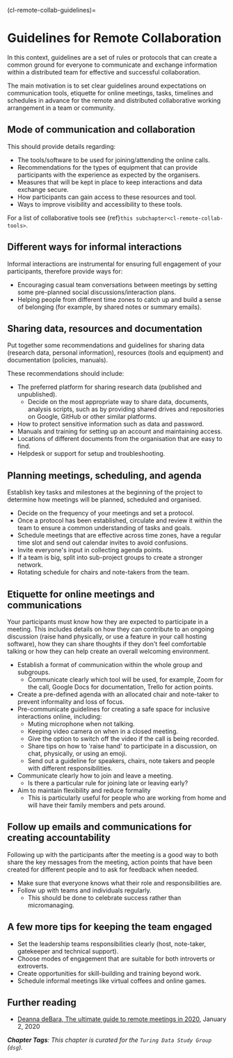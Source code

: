(cl-remote-collab-guidelines)=
# Guidelines for Remote Collaboration

In this context, guidelines are a set of rules or protocols that can create a common ground for everyone to communicate and exchange information within a distributed team for effective and successful collaboration.

The main motivation is to set clear guidelines around expectations on communication tools, etiquette for online meetings, tasks, timelines and schedules in advance for the remote and distributed collaborative working arrangement in a team or community.

## Mode of communication and collaboration
<!---Add details and more points point to other chapters for details--->

This should provide details regarding:
- The tools/software to be used for joining/attending the online calls.
- Recommendations for the types of equipment that can provide participants with the experience as expected by the organisers.
- Measures that will be kept in place to keep interactions and data exchange secure.
- How participants can gain access to these resources and tool.
- Ways to improve visibility and accessibility to these tools.

For a list of collaborative tools see {ref}`this subchapter<cl-remote-collab-tools>`.

## Different ways for informal interactions
<!---Add details and more points point to other chapters for details--->
Informal interactions are instrumental for ensuring full engagement of your participants, therefore provide ways for:
- Encouraging casual team conversations between meetings by setting some pre-planned social discussions/interaction plans.
- Helping people from different time zones to catch up and build a sense of belonging (for example, by shared notes or summary emails).

## Sharing data, resources and documentation
<!---Add details and more points point to other chapters for details--->
Put together some recommendations and guidelines for sharing data (research data, personal information), resources (tools and equipment) and documentation (policies, manuals).

These recommendations should include:
- The preferred platform for sharing research data (published and unpublished).
  - Decide on the most appropriate way to share data, documents, analysis scripts, such as by providing shared drives and repositories on Google, GitHub or other similar platforms.
- How to protect sensitive information such as data and password.
- Manuals and training for setting up an account and maintaining access.
- Locations of different documents from the organisation that are easy to find.
- Helpdesk or support for setup and troubleshooting.

## Planning meetings, scheduling, and agenda
<!---Add details and more points point to other chapters for details--->
Establish key tasks and milestones at the beginning of the project to determine how meetings will be planned, scheduled and organised.
- Decide on the frequency of your meetings and set a protocol.
- Once a protocol has been established, circulate and review it within the team to ensure a common understanding of tasks and goals.
- Schedule meetings that are effective across time zones, have a regular time slot and send out calendar invites to avoid confusions.
- Invite everyone's input in collecting agenda points.
- If a team is big, split into sub-project groups to create a stronger network.
- Rotating schedule for chairs and note-takers from the team.

## Etiquette for online meetings and communications
<!---Add details and more points point to other chapters for details--->
Your participants must know how they are expected to participate in a meeting.
This includes details on how they can contribute to an ongoing discussion (raise hand physically, or use a feature in your call hosting software), how they can share thoughts if they don't feel comfortable talking or how they can help create an overall welcoming environment.
- Establish a format of communication within the whole group and subgroups.
  - Communicate clearly which tool will be used, for example, Zoom for the call, Google Docs for documentation, Trello for action points.
- Create a pre-defined agenda with an allocated chair and note-taker to prevent informality and loss of focus.
- Pre-communicate guidelines for creating a safe space for inclusive interactions online, including:
  - Muting microphone when not talking.
  - Keeping video camera on when in a closed meeting.
  - Give the option to switch off the video if the call is being recorded.
  - Share tips on how to 'raise hand' to participate in a discussion, on chat, physically, or using an emoji.
  - Send out a guideline for speakers, chairs, note takers and people with different responsibilities.
- Communicate clearly how to join and leave a meeting.
  - Is there a particular rule for joining late or leaving early?
- Aim to maintain flexibility and reduce formality
  - This is particularly useful for people who are working from home and will have their family members and pets around.

## Follow up emails and communications for creating accountability
<!---Add details and more points point to other chapters for details--->
Following up with the participants after the meeting is a good way to both share the key messages from the meeting, action points that have been created for different people and to ask for feedback when needed.
- Make sure that everyone knows what their role and responsibilities are.
- Follow up with teams and individuals regularly.
  - This should be done to celebrate success rather than micromanaging.

## A few more tips for keeping the team engaged
<!---Add details and more points point to other chapters for details--->
- Set the leadership teams responsibilities clearly (host, note-taker, gatekeeper and technical support).
- Choose modes of engagement that are suitable for both introverts or extroverts.
- Create opportunities for skill-building and training beyond work.
- Schedule informal meetings like virtual coffees and online games.

## Further reading

- [Deanna deBara, The ultimate guide to remote meetings in 2020](https://slackhq.com/ultimate-guide-remote-meetings), January 2, 2020

***Chapter Tags**: This chapter is curated for the `Turing Data Study Group` (`dsg`).*
